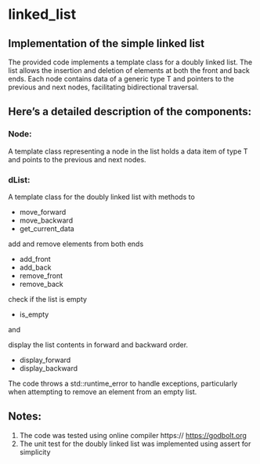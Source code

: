 # linked_list
 ## Implementation of the simple linked list
 
The provided code implements a template class for a doubly linked list. 
The list allows the insertion and deletion of elements at both the front and back ends. 
Each node contains data of a generic type T and pointers to the previous and next nodes, 
facilitating bidirectional traversal.

## Here’s a detailed description of the components:

### Node<T>: 
A template class representing a node in the list holds a data item of type T and points to the previous and next nodes.

### dList<T>: 
A template class for the doubly linked list with methods to 
- move_forward
- move_backward
- get_current_data

add and remove elements from both ends 

- add_front
- add_back
- remove_front
- remove_back

check if the list is empty
- is_empty
  
and 

display the list contents in forward and backward order.
- display_forward
- display_backward

The code throws a std::runtime_error to handle exceptions, particularly when attempting to remove an element from an empty list. 

## Notes: 
1. The code was tested using online compiler https:// https://godbolt.org
2. The unit test for the doubly linked list was implemented using assert for simplicity

